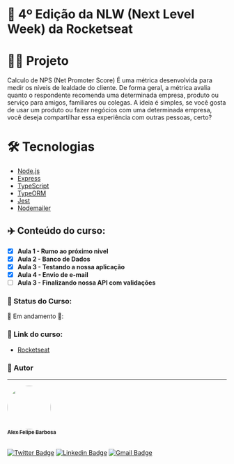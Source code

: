 # 🚀 4º Edição da NLW (Next Level Week) da Rocketseat

# 👨‍💻 Projeto

Calculo de NPS (Net Promoter Score)
É uma métrica desenvolvida para medir os níveis de lealdade do cliente.
De forma geral, a métrica avalia quanto o respondente recomenda uma determinada empresa, produto ou serviço para amigos, familiares ou colegas. A ideia é simples, se você gosta de usar um produto ou fazer negócios com uma determinada empresa, você deseja compartilhar essa experiência com outras pessoas, certo?

# 🛠 Tecnologias

- [Node.js](https://nodejs.org/en/)
- [Express](https://expressjs.com/pt-br/)
- [TypeScript](https://www.typescriptlang.org/)
- [TypeORM](https://typeorm.io/#/)
- [Jest](https://jestjs.io/)
- [Nodemailer](https://nodemailer.com/about/)

## :airplane: Conteúdo do curso:

- [x] <b>Aula 1 - Rumo ao próximo nivel</b>
- [x] <b>Aula 2 - Banco de Dados</b>
- [x] <b>Aula 3 - Testando a nossa aplicação </b>
- [x] <b>Aula 4 - Envio de e-mail </b>
- [ ] <b>Aula 3 - Finalizando nossa API com validações </b>

### :dart: Status do Curso:

🚧 Em andamento 🚧:

### :mega: Link do curso:

- [Rocketseat](https://nextlevelweek.com/episodios/node/1/edicao/4)

### :man: Autor

---

<a href="http://www.alexbarbosa.info/">
 <img style="border-radius: 50%;" src="https://avatars3.githubusercontent.com/u/12144620?s=460&u=b9785347e44440d8a08fbbaf61a72288c05671e0&v=4" width="100px;" alt=""/>
 <br />
 <sub><b>Alex Felipe Barbosa</b></sub></a> <a href="http://www.alexbarbosa.info/" title="Blog"></a>
  
<br>[![Twitter Badge](https://img.shields.io/badge/-@alexf_barbosa-1ca0f1?style=flat-square&labelColor=1ca0f1&logo=twitter&logoColor=white&link=https://twitter.com/alexf_barbosa)](https://twitter.com/alexf_barbosa) [![Linkedin Badge](https://img.shields.io/badge/-AlexFelipeBarbosa-blue?style=flat-square&logo=Linkedin&logoColor=white&link=https://www.linkedin.com/in/alexfelipebarbosa/)](https://www.linkedin.com/in/alexfelipebarbosa/) 
[![Gmail Badge](https://img.shields.io/badge/-alex@alexbarbosa.info-c14438?style=flat-square&logo=Gmail&logoColor=white&link=mailto:alex@alexbarbosa.info)](mailto:alex@alexbarbosa.info)

